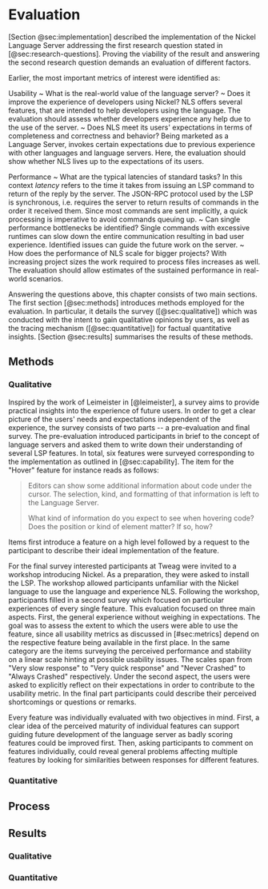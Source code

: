 # Evaluation

[Section @sec:implementation] described the implementation of the Nickel Language Server addressing the first research question stated in [@sec:research-questions].
Proving the viability of the result and answering the second research question demands an evaluation of different factors.

Earlier, the most important metrics of interest were identified as:

Usability
  ~ What is the real-world value of the language server?
  ~ Does it improve the experience of developers using Nickel?
    NLS offers several features, that are intended to help developers using the language.
    The evaluation should assess whether developers experience any help due to the use of the server.
  ~ Does NLS meet its users' expectations in terms of completeness and correctness and behavior?
    Being marketed as a Language Server, invokes certain expectations due to previous experience with other languages and language servers.
    Here, the evaluation should show whether NLS lives up to the expectations of its users.

Performance
  ~ What are the typical latencies of standard tasks?
    In this context *latency* refers to the time it takes from issuing an LSP command to return of the reply by the server.
    The JSON-RPC protocol used by the LSP is synchronous, i.e. requires the server to return results of commands in the order it received them.
    Since most commands are sent implicitly, a quick processing is imperative to avoid commands queuing up.
  ~ Can single performance bottlenecks be identified?
    Single commands with excessive runtimes can slow down the entire communication resulting in bad user experience.
    Identified issues can guide the future work on the server.
  ~ How does the performance of NLS scale for bigger projects?
    With increasing project sizes the work required to process files increases as well.
    The evaluation should allow estimates of the sustained performance in real-world scenarios.

Answering the questions above, this chapter consists of two main sections.
The first section [@sec:methods] introduces methods employed for the evaluation.
In particular, it details the survey ([@sec:qualitative]) which was conducted with the intent to gain qualitative opinions by users, as well as the tracing mechanism ([@sec:quantitative]) for factual quantitative insights.
[Section @sec:results] summarises the results of these methods.

## Methods

### Qualitative

Inspired by the work of Leimeister in [@leimeister], a survey aims to provide practical insights into the experience of future users.
In order to get a clear picture of the users' needs and expectations independent of the experience, the survey consists of two parts -- a pre-evaluation and final survey.
The pre-evaluation introduced participants in brief to the concept of language servers and asked them to write down their understanding of several LSP features.
In total, six features were surveyed corresponding to the implementation as outlined in [@sec:capability].
The item for the "Hover" feature for instance reads as follows:

> Editors can show some additional information about code under the cursor.
> The selection, kind, and formatting of that information is left to the Language Server.
>
> What kind of information do you expect to see when hovering code? Does the position or kind of element matter? If so, how?

Items first introduce a feature on a high level followed by a request to the participant to describe their ideal implementation of the feature.

For the final survey interested participants at Tweag were invited to a workshop introducing Nickel.
As a preparation, they were asked to install the LSP.
The workshop allowed participants unfamiliar with the Nickel language to use the language and experience NLS.
Following the workshop, participants filled in a second survey which focused on particular experiences of every single feature.
This evaluation focused on three main aspects.
First, the general experience without weighing in expectations.
The goal was to assess the extent to which the users were able to use the feature, since all usability metrics as discussed in [#sec:metrics] depend on the respective feature being available in the first place.
In the same category are the items surveying the perceived performance and stability on a linear scale hinting at possible usability issues.
The scales span from "Very slow response" to "Very quick response" and "Never Crashed" to "Always Crashed" respectively.
Under the second aspect, the users were asked to explicitly reflect on their expectations in order to contribute to the usability metric.
In the final part participants could describe their perceived shortcomings or questions or remarks.

Every feature was individually evaluated with two objectives in mind.
First, a clear idea of the perceived maturity of individual features can support guiding future development of the language server as badly scoring features could be improved first.
Then, asking participants to comment on features individually, could reveal general problems affecting multiple features by looking for similarities between responses for different features.

### Quantitative

## Process

## Results

### Qualitative

### Quantitative
